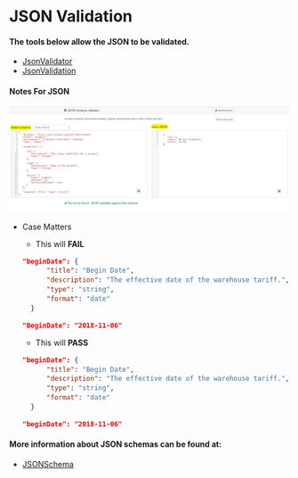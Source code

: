 # JSON Validation

#### The tools below allow the JSON to be validated.

* [JsonValidator](https://www.jsonschemavalidator.net/)
* [JsonValidation](https://json-schema-validator.herokuapp.com/)

#### Notes For JSON

![alt text](/Images/validate.PNG)

* Case Matters
  * This will **FAIL**

  ```json
  "beginDate": { 
        "title": "Begin Date",
        "description": "The effective date of the warehouse tariff.",
        "type": "string",
        "format": "date"
    }
  ```

  ```json
  "BeginDate": "2018-11-06"
  ```

  * This will **PASS**

  ```json
  "beginDate": { 
        "title": "Begin Date",
        "description": "The effective date of the warehouse tariff.",
        "type": "string",
        "format": "date"
    }
  ```

  ```json
  "beginDate": "2018-11-06"
  ```
  
#### More information about JSON schemas can be found at:

* [JSONSchema](http://json-schema.org/)